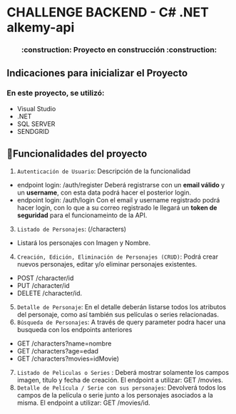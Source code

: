 # CHALLENGE BACKEND - C# .NET alkemy-api
<h3 align="center">
:construction: Proyecto en construcción :construction:
</h3>

## Indicaciones para inicializar el Proyecto
### En este proyecto, se utilizó:
 - Visual Studio
 - .NET
 - SQL SERVER
 - SENDGRID
 
## :hammer:Funcionalidades del proyecto

1. `Autenticación de Usuario`: Descripción de la funcionalidad 
 - endpoint login: /auth/register
   Deberá registrarse con un **email válido** y un **username**, con esta data podrá hacer el posterior login.
  - endpoint login: /auth/login
   Con el email y username registrado podrá hacer login, con lo que a su correo registrado le llegará un **token de seguridad** para el funcionameinto de la API.
3. `Listado de Personajes`: (/characters)
 - Listará los personajes con Imagen y Nombre. 
4. `Creación, Edición, Eliminación de Personajes (CRUD)`: Podrá crear nuevos personajes, editar y/o eliminar personajes existentes. 
 - POST /character/id
 - PUT /character/id 
 - DELETE /character/id.
5.  `Detalle de Personaje`: En el detalle deberán listarse todos los atributos del personaje, como así también sus películas o series relacionadas.
6.  `Búsqueda de Personajes`: A través de query parameter podra hacer una busqueda con los endpoints anteriores
 -  GET /characters?name=nombre
 -  GET /characters?age=edad
 -  GET /characters?movies=idMovie) 
 7. `Listado de Peliculas o Series` : Deberá mostrar solamente los campos imagen, título y fecha de creación.
El endpoint a utilizar: GET /movies.
8. `Detalle de Película / Serie con sus personajes`: Devolverá todos los campos de la película o serie junto a los personajes asociados a la misma. El endpoint a utilizar: GET /movies/id.


